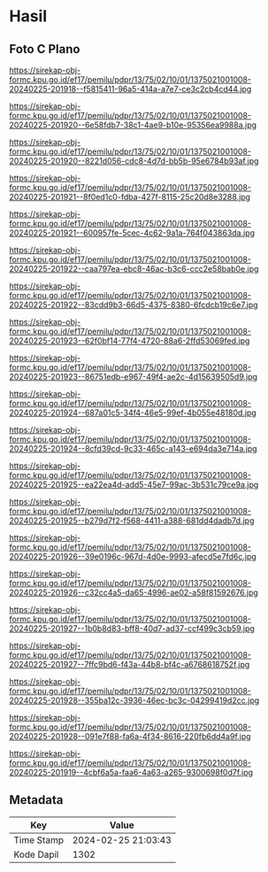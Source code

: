 # Hasil

## Foto C Plano

https://sirekap-obj-formc.kpu.go.id/ef17/pemilu/pdpr/13/75/02/10/01/1375021001008-20240225-201918--f5815411-96a5-414a-a7e7-ce3c2cb4cd44.jpg

https://sirekap-obj-formc.kpu.go.id/ef17/pemilu/pdpr/13/75/02/10/01/1375021001008-20240225-201920--6e58fdb7-38c1-4ae9-b10e-95356ea9988a.jpg

https://sirekap-obj-formc.kpu.go.id/ef17/pemilu/pdpr/13/75/02/10/01/1375021001008-20240225-201920--8221d056-cdc8-4d7d-bb5b-95e6784b93af.jpg

https://sirekap-obj-formc.kpu.go.id/ef17/pemilu/pdpr/13/75/02/10/01/1375021001008-20240225-201921--8f0ed1c0-fdba-427f-8115-25c20d8e3288.jpg

https://sirekap-obj-formc.kpu.go.id/ef17/pemilu/pdpr/13/75/02/10/01/1375021001008-20240225-201921--600957fe-5cec-4c62-9a1a-764f043863da.jpg

https://sirekap-obj-formc.kpu.go.id/ef17/pemilu/pdpr/13/75/02/10/01/1375021001008-20240225-201922--caa797ea-ebc8-46ac-b3c6-ccc2e58bab0e.jpg

https://sirekap-obj-formc.kpu.go.id/ef17/pemilu/pdpr/13/75/02/10/01/1375021001008-20240225-201922--83cdd9b3-66d5-4375-8380-6fcdcb19c6e7.jpg

https://sirekap-obj-formc.kpu.go.id/ef17/pemilu/pdpr/13/75/02/10/01/1375021001008-20240225-201923--62f0bf14-77f4-4720-88a6-2ffd53069fed.jpg

https://sirekap-obj-formc.kpu.go.id/ef17/pemilu/pdpr/13/75/02/10/01/1375021001008-20240225-201923--86751edb-e967-49f4-ae2c-4d15639505d9.jpg

https://sirekap-obj-formc.kpu.go.id/ef17/pemilu/pdpr/13/75/02/10/01/1375021001008-20240225-201924--687a01c5-34f4-46e5-99ef-4b055e48180d.jpg

https://sirekap-obj-formc.kpu.go.id/ef17/pemilu/pdpr/13/75/02/10/01/1375021001008-20240225-201924--8cfd39cd-9c33-465c-a143-e694da3e714a.jpg

https://sirekap-obj-formc.kpu.go.id/ef17/pemilu/pdpr/13/75/02/10/01/1375021001008-20240225-201925--ea22ea4d-add5-45e7-99ac-3b531c79ce9a.jpg

https://sirekap-obj-formc.kpu.go.id/ef17/pemilu/pdpr/13/75/02/10/01/1375021001008-20240225-201925--b279d7f2-f568-4411-a388-681dd4dadb7d.jpg

https://sirekap-obj-formc.kpu.go.id/ef17/pemilu/pdpr/13/75/02/10/01/1375021001008-20240225-201926--39e0196c-967d-4d0e-9993-afecd5e7fd6c.jpg

https://sirekap-obj-formc.kpu.go.id/ef17/pemilu/pdpr/13/75/02/10/01/1375021001008-20240225-201926--c32cc4a5-da65-4996-ae02-a58f81592676.jpg

https://sirekap-obj-formc.kpu.go.id/ef17/pemilu/pdpr/13/75/02/10/01/1375021001008-20240225-201927--1b0b8d83-bff8-40d7-ad37-ccf499c3cb59.jpg

https://sirekap-obj-formc.kpu.go.id/ef17/pemilu/pdpr/13/75/02/10/01/1375021001008-20240225-201927--7ffc9bd6-f43a-44b8-bf4c-a6768618752f.jpg

https://sirekap-obj-formc.kpu.go.id/ef17/pemilu/pdpr/13/75/02/10/01/1375021001008-20240225-201928--355ba12c-3936-46ec-bc3c-04299419d2cc.jpg

https://sirekap-obj-formc.kpu.go.id/ef17/pemilu/pdpr/13/75/02/10/01/1375021001008-20240225-201928--091e7f88-fa6a-4f34-8616-220fb6dd4a9f.jpg

https://sirekap-obj-formc.kpu.go.id/ef17/pemilu/pdpr/13/75/02/10/01/1375021001008-20240225-201919--4cbf6a5a-faa6-4a63-a265-9300698f0d7f.jpg


## Metadata

| Key        | Value               |
| ---------- | ------------------- |
| Time Stamp | 2024-02-25 21:03:43 |
| Kode Dapil | 1302                |



